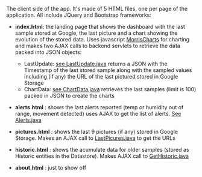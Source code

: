 The client side of the app. It's made of 5 HTML files, one per page of the application.
All include JQuery and Bootstrap frameworks:

- **index.html**: the landing page that shows the dashboard with the last sample stored at Google,
the last picture and a chart showing the evolution of the stored data. Uses javascript
[MorrisCharts](http://morrisjs.github.io/morris.js/) for charting and makes two AJAX calls to
backend servlets to retrieve the data packed into JSON objects:

  - LastUpdate: [see LastUpdate.java](https://github.com/cluis-lopez/HomeMonitor/blob/master/HomeMonitor/src/main/java/com/clopez/homemonitor/LastUpdate.java)
  returns a JSON with the Timestamp of the last stored sample along with the sampled values
  including (if any) the URL of the last pictured stored in Google Storage
  - ChartData: [see ChartData.java](https://github.com/cluis-lopez/HomeMonitor/blob/master/HomeMonitor/src/main/java/com/clopez/homemonitor/ChartData.java)
  retrieves the last samples (limit is 100) packed in JSON to create the charts
  
- **alerts.html** : shows the last alerts reported (temp or humidity out of range, movement detected)
uses AJAX to get the list of alerts. [See Alerts.java](https://github.com/cluis-lopez/HomeMonitor/blob/master/HomeMonitor/src/main/java/com/clopez/homemonitor/Alerts.java)

- **pictures.html** : shows the last 9 pictures (if any) stored in Google Storage. Makes an AJAX 
call to [LastPicures.java](https://github.com/cluis-lopez/HomeMonitor/blob/master/HomeMonitor/src/main/java/com/clopez/homemonitor/LastPictures.java)
to get the URLs

- **historic.html** : shows the acumulate data for older samples (stored as Historic entities in 
the Datastore). Makes AJAX call to [GetHistoric.java](https://github.com/cluis-lopez/HomeMonitor/blob/master/HomeMonitor/src/main/java/com/clopez/homemonitor/GetHistoric.java)

- **about.html** : just to show off
